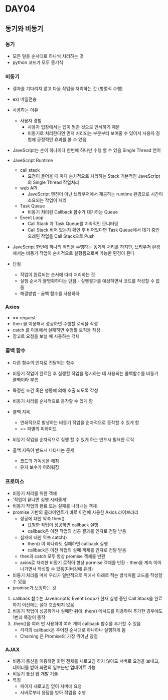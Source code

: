 # DAY04

## 동기와 비동기

### 동기

- 모든 일을 순서대로 하나씩 처리하는 것
- python 코드가 모두 동기식

### 비동기

- 결과를 기다리지 않고 다음 작업을 처리하는 것 (병렬적 수행)
- ex) 메일전송 

- 사용하는 이유
  - 사용자 경험 
    - 사용자 입장에서는 앱이 멈춘 것으로 인식하기 때문
    - 비동기로 처리한다면 먼저 처리되는 부분부터 보여줄 수 있어서 사용자 경험에 긍정적인 효과를 볼 수 있음
- JaveScript는 손이 하나이다  한번에 하나만 수행 할 수 있음 Single Thread 언어
- JaveScript Runtime
  - call stack
    -  요청이 들어올 때 마다 순차적으로 처리하는 Stack 기본적인 JaveScript의 Single Thread 작업처리
  - web API
    - JaveScript 엔진이 아닌 브라우저에서 제공하는 runtime 환경으로 시간이 소요되는 작업이 처리
  - Task Queue
    - 비동기 처리된 Callback 함수가 대기하는 Queue
  - Event Loop
    - Call Stack 과 Task Queue를 지속적인 모니터링
    - Call Stack 비어 있는지 확인 후 비어있다면 Task Queue에서 대기 중인 오래된 작업을 Call Stack으로 Push
- JaveScript 한번에 하나의 작업을 수행하는 동기적 처리를 하지만, 브라우저 환경에서는 비동기 작업이 순차적으로 실행됨으로써 가능한 환경이 된다
- 단점
  - 작업이 완료되는 순서에 따라 처리하는 것
  - 실행 순서가 불명확하다는 단점 - 실행결과를 예상하면서 코드를 작성할 수 없음 
  - 해결방법 - 골백 함수를 사용하자



### Axios 

-  == request
- then 을 이용해서 성공하면 수행할 로직을 작성
- catch 를 이용해서 실패하면 수행할 로직을 작성
- 장고로 요청을 보낼 때 사용하는 객체 

###  콜백 함수 

- 다른 함수의 인자로 전달되는 함수 
- 비동기 작업이 완료된 후 실행할 작업을 명시하는 데 사용되는 콜백함수를 비동기 콜백이라 부름

- 특정한 조건 혹은 행동에 의해 호출 되도록 작성
- 비동기 처리를 순차적으로 동작할 수 있게 함
- 콜백 지옥
  - 연쇄적으로 발생하는 비동기 작업을 순차적으로 동작할 수 있게 함
  - == 파멸의 피라미드
- 비동기 작업을 순차적으로 실행 할 수 있게 하는 반드시 필요한 로직
- 콜백 지옥이 반드시 나타나는 문제
  - 코드의 가독성을 해침
  - 유지 보수가 어려워짐

### 프로미스

- 비동기 처리를 위한 객체
- '작업이 끝나면 실행 시켜줄게'
- 비동기 작업의 완료 또는 실패를 나타내는 객체
- promise 기반의 클라이언트가 바로 이전에 사용한 Axios 라이브러리
  - 성공에 대한 약속 then()
    - 요청한 작업이 성공하면 callback 실행
    - callback은 이전 작업의 성공 결과를 인자로 전달 받음
  - 실패에 대한 약속 catch()
    - then() 이 하나라도 실패하면 callback 실행
    - callback은 이전 작업의 실패 객체를 인자로 전달 받음
  - then과 catch 모두 항상 promise 객체를 반환
  - axios로 처리한 비동기 로직이 항상 pormise 객체를 반환 - then을 계속 이어나가면서 작성할 수 있음(디버깅에 유리)
- 비동기 처리를 마치 우리가 일반적으로 위에서 아래로 적는 방식처럼 코드를 작성할 수 있음
- promise가 보장하는 것

1. callback 함수는 JaveScript의 Event Loop가 현재 실행 중인 Call Stack을 완료하기 이전에는 절대 호출되지 않음
2. 비동기 작업이 성공하거나 실패한 뒤에 .then() 메서드를 이용하여 추가한 경우에도 1번과 똑같이 동작
3. .then()을 여러 번 사용하여 여러 개의 callback 함수를 추가할 수 있음
   - 각각의 callback은 주어진 순서대로 하나하나 실행하게 됨
   - Chaining 은 Promise의 가장 뛰어난 장점

### AJAX

- 비동기 통신을 이용하면 화면 전체를 새로고침 하지 않아도 서버로 요청을 보내고, 데이터를 받아 화면의 일부분만 업데이트 가능
- 비동기 통신 웹 개발 기술
- 특징
  - 페이지 새로고침 없이 서버에 요청
  - 서버로부터 응답을 받아 작업을 수행